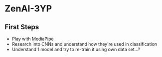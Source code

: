# ZenAI-3YP

## First Steps 
- Play with MediaPipe 
- Research into CNNs and understand how they're used in classification 
- Understand 1 model and try to re-train it using own data set...?
